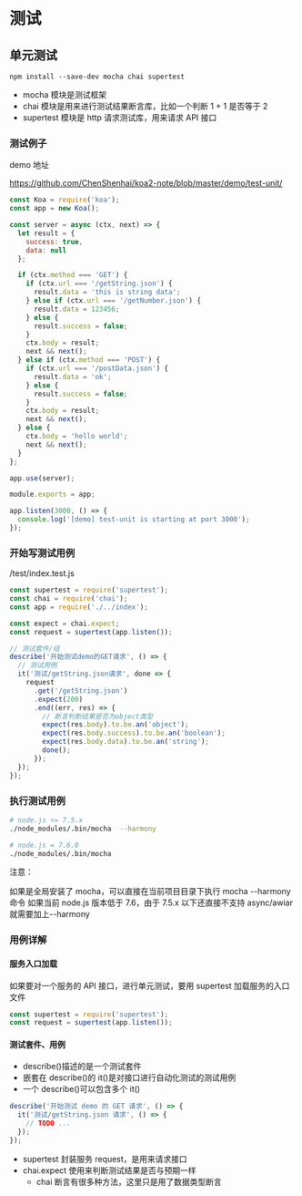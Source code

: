 # 测试

## 单元测试

`npm install --save-dev mocha chai supertest`

- mocha 模块是测试框架
- chai 模块是用来进行测试结果断言库，比如一个判断 1 + 1 是否等于 2
- supertest 模块是 http 请求测试库，用来请求 API 接口

### 测试例子

demo 地址

https://github.com/ChenShenhai/koa2-note/blob/master/demo/test-unit/

```js
const Koa = require('koa');
const app = new Koa();

const server = async (ctx, next) => {
  let result = {
    success: true,
    data: null
  };

  if (ctx.method === 'GET') {
    if (ctx.url === '/getString.json') {
      result.data = 'this is string data';
    } else if (ctx.url === '/getNumber.json') {
      result.data = 123456;
    } else {
      result.success = false;
    }
    ctx.body = result;
    next && next();
  } else if (ctx.method === 'POST') {
    if (ctx.url === '/postData.json') {
      result.data = 'ok';
    } else {
      result.success = false;
    }
    ctx.body = result;
    next && next();
  } else {
    ctx.body = 'hello world';
    next && next();
  }
};

app.use(server);

module.exports = app;

app.listen(3000, () => {
  console.log('[demo] test-unit is starting at port 3000');
});
```

### 开始写测试用例

/test/index.test.js

```js
const supertest = require('supertest');
const chai = require('chai');
const app = require('./../index');

const expect = chai.expect;
const request = supertest(app.listen());

// 测试套件/组
describe('开始测试demo的GET请求', () => {
  // 测试用例
  it('测试/getString.json请求', done => {
    request
      .get('/getString.json')
      .expect(200)
      .end((err, res) => {
        // 断言判断结果是否为object类型
        expect(res.body).to.be.an('object');
        expect(res.body.success).to.be.an('boolean');
        expect(res.body.data).to.be.an('string');
        done();
      });
  });
});
```

### 执行测试用例

```bash
# node.js <= 7.5.x
./node_modules/.bin/mocha  --harmony

# node.js = 7.6.0
./node_modules/.bin/mocha
```

注意：

如果是全局安装了 mocha，可以直接在当前项目目录下执行 mocha --harmony 命令
如果当前 node.js 版本低于 7.6，由于 7.5.x 以下还直接不支持 async/awiar 就需要加上--harmony

### 用例详解

#### 服务入口加载

如果要对一个服务的 API 接口，进行单元测试，要用 supertest 加载服务的入口文件

```js
const supertest = require('supertest');
const request = supertest(app.listen());
```

#### 测试套件、用例

- describe()描述的是一个测试套件
- 嵌套在 describe()的 it()是对接口进行自动化测试的测试用例
- 一个 describe()可以包含多个 it()

```js
describe('开始测试 demo 的 GET 请求', () => {
  it('测试/getString.json 请求', () => {
    // TODO ...
  });
});
```

- supertest 封装服务 request，是用来请求接口
- chai.expect 使用来判断测试结果是否与预期一样
  - chai 断言有很多种方法，这里只是用了数据类型断言
